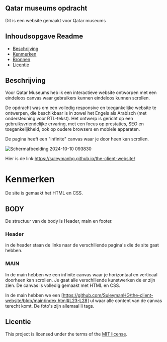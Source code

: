 ## Qatar museums opdracht
Dit is een website gemaakt voor Qatar museums
## Inhoudsopgave Readme

  * [Beschrijving](#beschrijving)
  * [Kenmerken](#kenmerken)
  * [Bronnen](#bronnen)
  * [Licentie](#licentie)

## Beschrijving
Voor Qatar Museums heb ik een interactieve website ontworpen met een eindeloos canvas waar gebruikers kunnen eindeloos kunnen scrollen. 

De opdracht was om een volledig responsive en toegankelijke website te ontwerpen, die beschikbaar is in zowel het Engels als Arabisch (met ondersteuning voor RTL-tekst). Het ontwerp is gericht op een gebruiksvriendelijke ervaring, met een focus op prestaties, SEO en toegankelijkheid, ook op oudere browsers en mobiele apparaten.

De pagina heeft een "infinite" canvas waar je door heen kan scrollen.

![Schermafbeelding 2024-10-10 093830](https://github.com/user-attachments/assets/8e7c40a6-dabb-4a8a-b25e-5f8eeaab7625)

Hier is de link:https://suleymanhg.github.io/the-client-website/

# Kenmerken
De site is gemaakt het HTML en CSS.
## BODY
De structuur van de body is Header, main en footer.

### Header
in de header staan de links naar de verschillende pagina's die de site gaat hebben. 

### MAIN
In de main hebben we een infinite canvas waar je horizontaal en verticaal doorheen kan scrollen. Je gaat alle verschillende kunstwerken de er zijn zien.
De canvas is volledig gemaakt met HTML en CSS.

In de main hebben we een [https://github.com/SuleymanHG/the-client-website/blob/main/index.html#L23-L28] ul waar alle content van de canvas terecht komt. De foto's zijn allemaal li tags.


## Licentie

This project is licensed under the terms of the [MIT license](./LICENSE).

